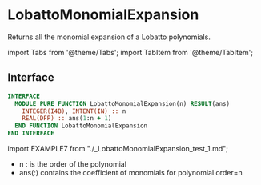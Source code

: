 # LobattoMonomialExpansion

Returns all the monomial expansion of a Lobatto polynomials.

import Tabs from '@theme/Tabs';
import TabItem from '@theme/TabItem';

## Interface

<Tabs>
<TabItem value="interface" label="܀ Interface" default>

```fortran
INTERFACE
  MODULE PURE FUNCTION LobattoMonomialExpansion(n) RESULT(ans)
    INTEGER(I4B), INTENT(IN) :: n
    REAL(DFP) :: ans(1:n + 1)
  END FUNCTION LobattoMonomialExpansion
END INTERFACE
```

</TabItem>

<TabItem value="example" label="️܀ See example">

import EXAMPLE7 from "./_LobattoMonomialExpansion_test_1.md";

<EXAMPLE7 />

</TabItem>

<TabItem value="close" label="↢ ">

</TabItem>
</Tabs>

- n : is the order of the polynomial
- ans(:) contains the coefficient of monomials for polynomial order=n
